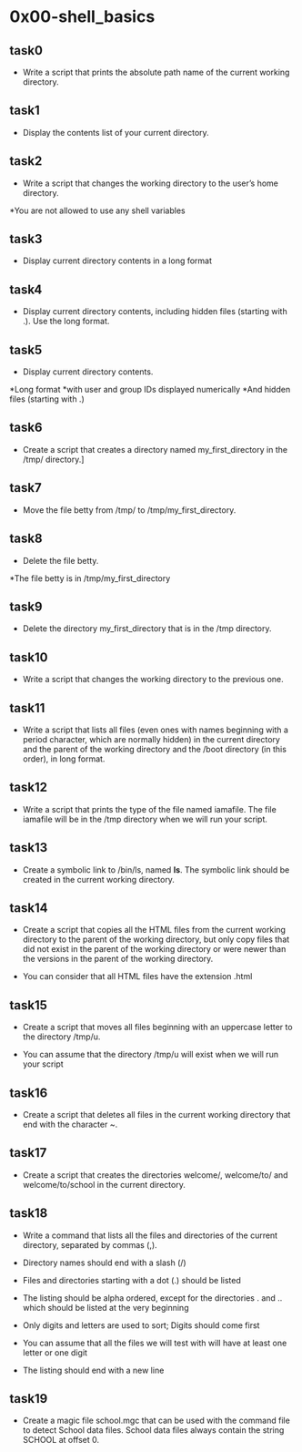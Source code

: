 # 0x00-shell_basics


## task0
* Write a script that prints the absolute path name of the current working directory.

## task1
* Display the contents list of your current directory.

## task2
* Write a script that changes the working directory to the user’s home directory.

*You are not allowed to use any shell variables

## task3
* Display current directory contents in a long format

## task4
* Display current directory contents, including hidden files (starting with .). Use the long format.

## task5
* Display current directory contents.

*Long format
*with user and group IDs displayed numerically
*And hidden files (starting with .)

## task6
* Create a script that creates a directory named my_first_directory in the /tmp/ directory.]

## task7
* Move the file betty from /tmp/ to /tmp/my_first_directory.

## task8
* Delete the file betty.

*The file betty is in /tmp/my_first_directory

## task9
* Delete the directory my_first_directory that is in the /tmp directory.

## task10
* Write a script that changes the working directory to the previous one.

## task11
* Write a script that lists all files (even ones with names beginning with a period character, which are normally hidden) in the current directory and the parent of the working directory and the /boot directory (in this order), in long format.

## task12
* Write a script that prints the type of the file named iamafile. The file iamafile will be in the /tmp directory when we will run your script.

## task13
* Create a symbolic link to /bin/ls, named __ls__. The symbolic link should be created in the current working directory.

## task14
* Create a script that copies all the HTML files from the current working directory to the parent of the working directory, but only copy files that did not exist in the parent of the working directory or were newer than the versions in the parent of the working directory.

* You can consider that all HTML files have the extension .html

## task15
* Create a script that moves all files beginning with an uppercase letter to the directory /tmp/u.

* You can assume that the directory /tmp/u will exist when we will run your script

## task16
* Create a script that deletes all files in the current working directory that end with the character ~.

## task17
* Create a script that creates the directories welcome/, welcome/to/ and welcome/to/school in the current directory.

## task18
* Write a command that lists all the files and directories of the current directory, separated by commas (,).

* Directory names should end with a slash (/)
* Files and directories starting with a dot (.) should be listed
* The listing should be alpha ordered, except for the directories . and .. which should be listed at the very beginning
* Only digits and letters are used to sort; Digits should come first
* You can assume that all the files we will test with will have at least one letter or one digit
* The listing should end with a new line

## task19
* Create a magic file school.mgc that can be used with the command file to detect School data files. School data files always contain the string SCHOOL at offset 0.
